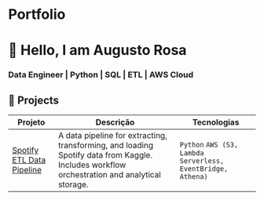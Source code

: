 # Portfolio
# 👋 Hello, I am Augusto Rosa
### Data Engineer | Python | SQL | ETL | AWS Cloud

## 🚀 Projects 

| Projeto | Descrição | Tecnologias |  
|---------|-----------|-------------|  
| [Spotify ETL Data Pipeline](https://github.com/augusto-rosa/spotify-data-pipeline) | A data pipeline for extracting, transforming, and loading Spotify data from Kaggle. Includes workflow orchestration and analytical storage. | `Python` `AWS (S3, Lambda Serverless, EventBridge, Athena)`|, `Power BI` | `Pandas` 
